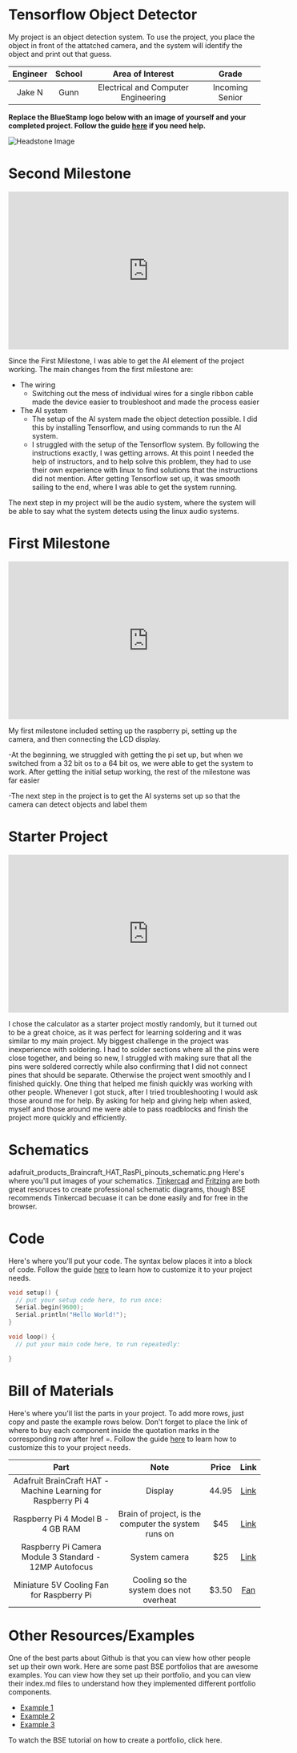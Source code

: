 # Tensorflow Object Detector
My project is an object detection system. To use the project, you place the object in front of the attatched camera, and the system will identify the object and print out that guess.

<!--- You should comment out all portions of your portfolio that you have not completed yet, as well as any instructions: -->


| **Engineer** | **School** | **Area of Interest** | **Grade** |
|:--:|:--:|:--:|:--:|
| Jake N | Gunn | Electrical and Computer Engineering | Incoming Senior

**Replace the BlueStamp logo below with an image of yourself and your completed project. Follow the guide [here](https://tomcam.github.io/least-github-pages/adding-images-github-pages-site.html) if you need help.**

![Headstone Image](logo.svg)
  
<!-- # Final Milestone

**Don't forget to replace the text below with the embedding for your milestone video. Go to Youtube, click Share -> Embed, and copy and paste the code to replace what's below.**

<iframe width="560" height="315" src="https://www.youtube.com/embed/F7M7imOVGug" title="YouTube video player" frameborder="0" allow="accelerometer; autoplay; clipboard-write; encrypted-media; gyroscope; picture-in-picture; web-share" allowfullscreen></iframe>

For your final milestone, explain the outcome of your project. Key details to include are:
- What you've accomplished since your previous milestone
- What your biggest challenges and triumphs were at BSE
- A summary of key topics you learned about
- What you hope to learn in the future after everything you've learned at BSE -->



# Second Milestone



<iframe width="560" height="315" src="https://www.youtube.com/embed/x2qqPhE9mOY?si=CU2d3d706k3Kq0zh" title="YouTube video player" frameborder="0" allow="accelerometer; autoplay; clipboard-write; encrypted-media; gyroscope; picture-in-picture; web-share" referrerpolicy="strict-origin-when-cross-origin" allowfullscreen></iframe>


Since the First Milestone, I was able to get the AI element of the project working. The main changes from the first milestone are:

  - The wiring
      - Switching out the mess of individual wires for a single ribbon cable made the device easier to troubleshoot and made the process easier
  - The AI system
      - The setup of the AI system made the object detection possible. I did this by installing Tensorflow, and using commands to run the AI system.
      - I struggled with the setup of the Tensorflow system. By following the instructions exactly, I was getting arrows. At this point I needed the help of instructors, and to help solve this problem, they had to use their own experience with linux to find solutions that the instructions did not mention. After getting Tensorflow set up, it was smooth sailing to the end, where I was able to get the system running.

The next step in my project will be the audio system, where the system will be able to say what the system detects using the linux audio systems. 


# First Milestone


<iframe width="560" height="315" src="https://www.youtube.com/embed/x42fLah2oPk?si=IGls7z8FMfvzWa6T" title="YouTube video player" frameborder="0" allow="accelerometer; autoplay; clipboard-write; encrypted-media; gyroscope; picture-in-picture; web-share" referrerpolicy="strict-origin-when-cross-origin" allowfullscreen></iframe>


My first milestone included setting up the raspberry pi, setting up the camera, and then connecting the LCD display.

  -At the beginning, we struggled with getting the pi set up, but when we switched from a 32 bit os to a 64 bit os, we were able to get the system to work. After getting the initial setup working, the rest of the milestone was far easier

  -The next step in the project is to get the AI systems set up so that the camera can detect objects and label them

# Starter Project
<iframe width="560" height="315" src="https://www.youtube.com/embed/c17OwP32b1U?si=thviAxQ3rvXzbX2C" title="YouTube video player" frameborder="0" allow="accelerometer; autoplay; clipboard-write; encrypted-media; gyroscope; picture-in-picture; web-share" referrerpolicy="strict-origin-when-cross-origin" allowfullscreen></iframe>

I chose the calculator as a starter project mostly randomly, but it turned out to be a great choice, as it was perfect for learning soldering and it was similar to my main project. My biggest challenge in the project was inexperience with soldering. I had to solder sections where all the pins were close together, and being so new, I struggled with making sure that all the pins were soldered correctly while also confirming that I did not connect pines that should be separate. Otherwise the project went smoothly and I finished quickly. One thing that helped me finish quickly was working with other people. Whenever I got stuck, after I tried troubleshooting I would ask those around me for help. By asking for help and giving help when asked, myself and those around me were able to pass roadblocks and finish the project more quickly and efficiently.


# Schematics 
adafruit_products_Braincraft_HAT_RasPi_pinouts_schematic.png
Here's where you'll put images of your schematics. [Tinkercad](https://www.tinkercad.com/blog/official-guide-to-tinkercad-circuits) and [Fritzing](https://fritzing.org/learning/) are both great resoruces to create professional schematic diagrams, though BSE recommends Tinkercad becuase it can be done easily and for free in the browser. 

# Code
Here's where you'll put your code. The syntax below places it into a block of code. Follow the guide [here]([url](https://www.markdownguide.org/extended-syntax/)) to learn how to customize it to your project needs. 

```c++
void setup() {
  // put your setup code here, to run once:
  Serial.begin(9600);
  Serial.println("Hello World!");
}

void loop() {
  // put your main code here, to run repeatedly:

}
```

# Bill of Materials
Here's where you'll list the parts in your project. To add more rows, just copy and paste the example rows below.
Don't forget to place the link of where to buy each component inside the quotation marks in the corresponding row after href =. Follow the guide [here]([url](https://www.markdownguide.org/extended-syntax/)) to learn how to customize this to your project needs. 

| **Part** | **Note** | **Price** | **Link** |
|:--:|:--:|:--:|:--:|
| Adafruit BrainCraft HAT - Machine Learning for Raspberry Pi 4 | Display | 44.95 | <a href="https://www.adafruit.com/product/4374"> Link </a> |
| Raspberry Pi 4 Model B - 4 GB RAM | Brain of project, is the computer the system runs on | $45 | <a href="https://www.adafruit.com/product/4296"> Link </a> |
| Raspberry Pi Camera Module 3 Standard - 12MP Autofocus | System camera | $25 | <a href="https://www.adafruit.com/product/5657"> Link </a> |
| Miniature 5V Cooling Fan for Raspberry Pi | Cooling so the system does not overheat | $3.50 | <a href="https://www.adafruit.com/product/3368"> Fan </a> |

# Other Resources/Examples
One of the best parts about Github is that you can view how other people set up their own work. Here are some past BSE portfolios that are awesome examples. You can view how they set up their portfolio, and you can view their index.md files to understand how they implemented different portfolio components.
- [Example 1](https://trashytuber.github.io/YimingJiaBlueStamp/)
- [Example 2](https://sviatil0.github.io/Sviatoslav_BSE/)
- [Example 3](https://arneshkumar.github.io/arneshbluestamp/)

To watch the BSE tutorial on how to create a portfolio, click here.
